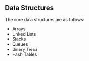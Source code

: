 ﻿## Data Structures

The core data structures are as follows:
- Arrays
- Linked Lists
- Stacks
- Queues
- Binary Trees
- Hash Tables